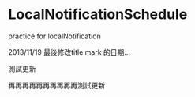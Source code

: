 LocalNotificationSchedule
=========================

practice for localNotification

2013/11/19 最後修改title mark 的日期...

測試更新

再再再再再再再再再再測試更新